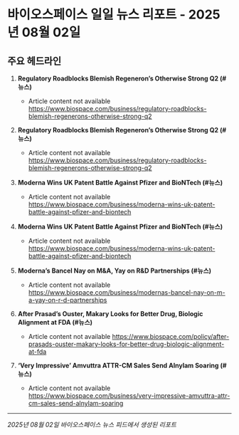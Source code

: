 # 바이오스페이스 일일 뉴스 리포트 - 2025년 08월 02일


## 주요 헤드라인

1. **Regulatory Roadblocks Blemish Regeneron’s Otherwise Strong Q2 (#뉴스)**
   - Article content not available
   <https://www.biospace.com/business/regulatory-roadblocks-blemish-regenerons-otherwise-strong-q2>

2. **Regulatory Roadblocks Blemish Regeneron’s Otherwise Strong Q2 (#뉴스)**
   - Article content not available
   <https://www.biospace.com/business/regulatory-roadblocks-blemish-regenerons-otherwise-strong-q2>

3. **Moderna Wins UK Patent Battle Against Pfizer and BioNTech (#뉴스)**
   - Article content not available
   <https://www.biospace.com/business/moderna-wins-uk-patent-battle-against-pfizer-and-biontech>

4. **Moderna Wins UK Patent Battle Against Pfizer and BioNTech (#뉴스)**
   - Article content not available
   <https://www.biospace.com/business/moderna-wins-uk-patent-battle-against-pfizer-and-biontech>

5. **Moderna’s Bancel Nay on M&A, Yay on R&D Partnerships (#뉴스)**
   - Article content not available
   <https://www.biospace.com/business/modernas-bancel-nay-on-m-a-yay-on-r-d-partnerships>

6. **After Prasad’s Ouster, Makary Looks for Better Drug, Biologic Alignment at FDA (#뉴스)**
   - Article content not available
   <https://www.biospace.com/policy/after-prasads-ouster-makary-looks-for-better-drug-biologic-alignment-at-fda>

7. **‘Very Impressive’ Amvuttra ATTR-CM Sales Send Alnylam Soaring (#뉴스)**
   - Article content not available
   <https://www.biospace.com/business/very-impressive-amvuttra-attr-cm-sales-send-alnylam-soaring>


---
*2025년 08월 02일 바이오스페이스 뉴스 피드에서 생성된 리포트*